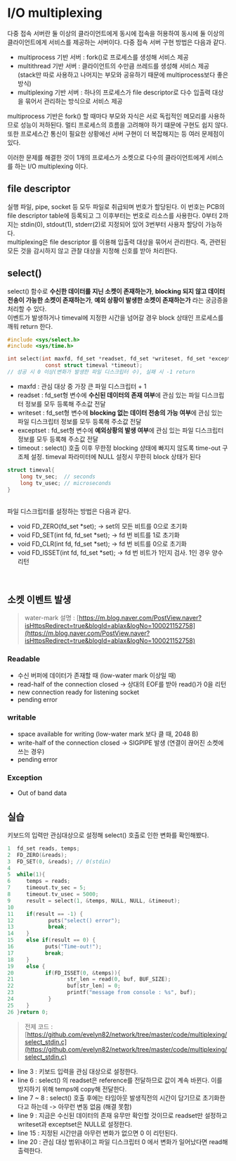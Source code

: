 # I/O multiplexing
    
다중 접속 서버란 둘 이상의 클라이언트에게 동시에 접속을 허용하여 동시에 둘 이상의 클라이언트에게 서비스를 제공하는 서버이다. 다중 접속 서버 구현 방법은 다음과 같다.<br>

- multiprocess 기반 서버 : fork()로 프로세스를 생성해 서비스 제공
- multithread 기반 서버 : 클라이언트의 수만큼 쓰레드를 생성해 서비스 제공 (stack만 따로 사용하고 나머지는 부모와 공유하기 때문에 multiprocess보다 좋은 방식)
- multiplexing 기반 서버 : 하나의 프로세스가 file descriptor로 다수 입출력 대상을 묶어서 관리하는 방식으로 서비스 제공

multiprocess 기반은 fork() 할 때마다 부모와 자식은 서로 독립적인 메모리를 사용하므로 성능이 저하된다. 멀티 프로세스의 흐름을 고려해야 하기 떄문에 구현도 쉽지 않다. 또한 프로세스간 통신이 필요한 상황에선 서버 구현이 더 복잡해지는 등 여러 문제점이 있다.<br>

이러한 문제를 해결한 것이 1개의 프로세스가 소켓으로 다수의 클라이언트에게 서비스를 하는 I/O multiplexing 이다.<br>

##  file descriptor

실행 파일, pipe, socket 등 모두 파일로 취급되며 번호가 할당된다. 이 번호는 PCB의 file descriptor table에 등록되고 그 이후부터는 번호로 리소스를 사용한다. 0부터 2까지는 stdin(0), stdout(1), stderr(2)로 지정되어 있어 3번부터 사용자 할당이 가능하다.<br>
multiplexing은 file descriptor 를 이용해 입출력 대상을 묶어서 관리한다. 즉, 관련된 모든 것을 감시하지 않고 관찰 대상을 지정해 신호를 받아 처리한다.<br>

## select()

select() 함수로 **수신한 데이터를 지닌 소켓이 존재하는가**, **blocking 되지 않고 데이터 전송이 가능한 소켓이 존재하는가**, **예외 상황이 발생한 소켓이 존재하는가** 라는 궁금증을 처리할 수 있다.<br>
이벤트가 발생하거나 timeval에 지정한 시간을 넘어갈 경우 block 상태인 프로세스를 깨워 return 한다.<br>

```c
#include <sys/select.h>
#include <sys/time.h>

int select(int maxfd, fd_set *readset, fd_set *writeset, fd_set *exceptset,
            const struct timeval *timeout);
// 성공 시 0 이상(변화가 발생한 파일 디스크립터 수), 실패 시 -1 return
```

- maxfd : 관심 대상 중 가장 큰 파일 디스크립터 + 1
- readset : fd_set형 변수에 **수신된 데이터의 존재 여부**에 관심 있는 파일 디스크립터 정보를 모두 등록해 주소값 전달
- writeset  : fd_set형 변수에 **blocking 없는 데이터 전송의 가능 여부**에 관심 있는 파일 디스크립터 정보를 모두 등록해 주소값 전달
- exceptset : fd_set형 변수에 **예외상황의 발생 여부**에 관심 있는 파일 디스크립터 정보를 모두 등록해 주소값 전달
- timeout : select() 호출 이후 무한정 blocking 상태에 빠지지 않도록 time-out 구조체 설정. timeval 파라미터에 NULL 설정시 무한히 block 상태가 된다

```c
struct timeval{
    long tv_sec;  // seconds
    long tv_usec; // microseconds
}
```
<br>
파일 디스크립터를 설정하는 방법은 다음과 같다.<br>

- void FD_ZERO(fd_set *set); -> set의 모든 비트를 0으로 초기화
- void FD_SET(int fd, fd_set *set); -> fd 번 비트를 1로 초기화
- void FD_CLR(int fd, fd_set *set); -> fd 번 비트를 0으로 초기화
- void FD_ISSET(int fd, fd_set *set); -> fd 번 비트가 1인지 검사. 1인 경우 양수 리턴
<br>

## 소켓 이벤트 발생

> water-mark 설명 : [https://m.blog.naver.com/PostView.naver?isHttpsRedirect=true&blogId=ablax&logNo=100021152758](https://m.blog.naver.com/PostView.naver?isHttpsRedirect=true&blogId=ablax&logNo=100021152758)

### Readable

- 수신 버퍼에 데이터가 존재할 때 (low-water mark 이상일 때)
- read-half of the connection closed -> 상대의 EOF를 받아 read()가 0을 리턴
- new connection ready for listening socket
- pending error

### writable

- space available for writing (low-water mark 보다 클 때, 2048 B)
- write-half of the connection closed -> SIGPIPE 발생 (연결이 끊어진 소켓에 쓰는 경우)
- pending error

### Exception

- Out of band data 


## 실습 

키보드의 입력만 관심대상으로 설정해 select() 호출로 인한 변화를 확인해봤다.<br>

```c
1  fd_set reads, temps;
2  FD_ZERO(&reads);
3  FD_SET(0, &reads); // 0(stdin)
4
5  while(1){
6     temps = reads;
7     timeout.tv_sec = 5;
8     timeout.tv_usec = 5000;
9     result = select(1, &temps, NULL, NULL, &timeout);
10
11    if(result == -1) {
12           puts("select() error");
13           break;
14    }
15    else if(result == 0) {
16          puts("Time-out!");
17          break;
18    }
19    else {
20          if(FD_ISSET(0, &temps)){
21                 str_len = read(0, buf, BUF_SIZE);
22                 buf[str_len] = 0;
23                 printf("message from console : %s", buf);
24           }
25    }
26 }return 0;
```
> 전제 코드 : [https://github.com/evelyn82/network/tree/master/code/multiplexing/select_stdin.c](https://github.com/evelyn82/network/tree/master/code/multiplexing/select_stdin.c)

- line 3 : 키보드 입력을 관심 대상으로 설정한다.
- line 6 : select() 의 readset은 reference를 전달하므로 값이 계속 바뀐다. 이를 방지하기 위해 temps에 copy해 전달한다.
- line 7 ~ 8 : select() 호출 후에는 타임아웃 발생직전의 시간이 담기므로 초기화한다고 하는데 -> 아무런 변동 없음 (해결 못함)
- line 9 : 지금은 수신된 데이터의 존재 유무만 확인할 것이므로 readset만 설정하고 writeset과 exceptset은 NULL로 설정한다.
- line 15 : 지정된 시간만큼 아무런 변화가 없으면 0 이 리턴된다.
- line 20 : 관심 대상 범위내이고 파일 디스크립터 0 에서 변화가 일어났다면 read해 출력한다.

